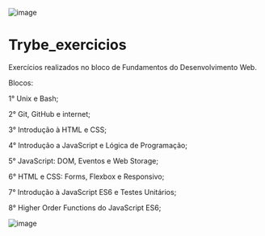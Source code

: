 ![image](https://user-images.githubusercontent.com/108953831/188212682-b12455ac-b289-4883-ae22-f8dbe9c3a929.png)


# Trybe_exercicios
Exercícios realizados no bloco de Fundamentos do Desenvolvimento Web.

Blocos:

1° Unix e Bash;

2° Git, GitHub e internet;

3° Introdução à HTML e CSS;

4° Introdução a JavaScript e Lógica de Programação;

5° JavaScript: DOM, Eventos e Web Storage;

6° HTML e CSS: Forms, Flexbox e Responsivo; 

7° Introdução à JavaScript ES6 e Testes Unitários;

8° Higher Order Functions do JavaScript ES6;

![image](https://user-images.githubusercontent.com/108953831/188213345-d46d9ce1-3da6-47ca-8306-2d3efe1b0c0c.png)

